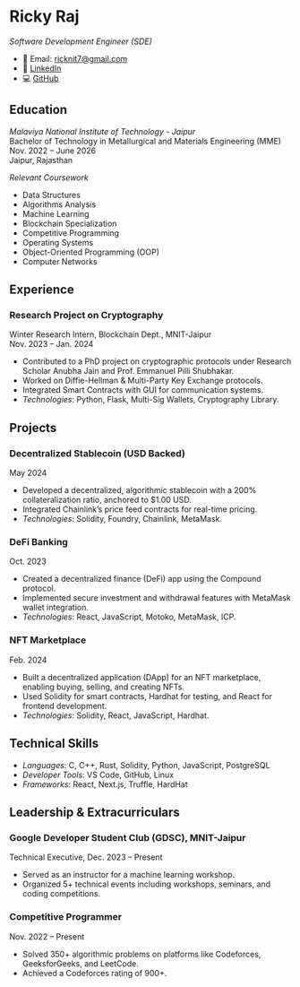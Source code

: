 # Ricky Raj

*Software Development Engineer (SDE)*

- 📧 Email: ricknit7@gmail.com
- 💼 [LinkedIn](https://www.linkedin.com/in/ricky-raj-2022umt1551/)
- 💻 [GitHub](https://github.com/rickymnit)

## Education

*Malaviya National Institute of Technology - Jaipur*  
Bachelor of Technology in Metallurgical and Materials Engineering (MME)  
Nov. 2022 – June 2026  
Jaipur, Rajasthan  

*Relevant Coursework*  
- Data Structures
- Algorithms Analysis
- Machine Learning
- Blockchain Specialization
- Competitive Programming
- Operating Systems
- Object-Oriented Programming (OOP)
- Computer Networks

## Experience

### Research Project on Cryptography  
Winter Research Intern, Blockchain Dept., MNIT-Jaipur  
Nov. 2023 – Jan. 2024  
- Contributed to a PhD project on cryptographic protocols under Research Scholar Anubha Jain and Prof. Emmanuel Pilli Shubhakar.
- Worked on Diffie-Hellman & Multi-Party Key Exchange protocols.
- Integrated Smart Contracts with GUI for communication systems.
- *Technologies*: Python, Flask, Multi-Sig Wallets, Cryptography Library.

## Projects

### Decentralized Stablecoin (USD Backed)  
May 2024  
- Developed a decentralized, algorithmic stablecoin with a 200% collateralization ratio, anchored to $1.00 USD.
- Integrated Chainlink’s price feed contracts for real-time pricing.
- *Technologies*: Solidity, Foundry, Chainlink, MetaMask.

### DeFi Banking  
Oct. 2023  
- Created a decentralized finance (DeFi) app using the Compound protocol.
- Implemented secure investment and withdrawal features with MetaMask wallet integration.
- *Technologies*: React, JavaScript, Motoko, MetaMask, ICP.

### NFT Marketplace  
Feb. 2024  
- Built a decentralized application (DApp) for an NFT marketplace, enabling buying, selling, and creating NFTs.
- Used Solidity for smart contracts, Hardhat for testing, and React for frontend development.
- *Technologies*: Solidity, React, JavaScript, Hardhat.

## Technical Skills

- *Languages*: C, C++, Rust, Solidity, Python, JavaScript, PostgreSQL
- *Developer Tools*: VS Code, GitHub, Linux
- *Frameworks*: React, Next.js, Truffle, HardHat

## Leadership & Extracurriculars

### Google Developer Student Club (GDSC), MNIT-Jaipur  
Technical Executive, Dec. 2023 – Present  
- Served as an instructor for a machine learning workshop.
- Organized 5+ technical events including workshops, seminars, and coding competitions.

### Competitive Programmer  
Nov. 2022 – Present  
- Solved 350+ algorithmic problems on platforms like Codeforces, GeeksforGeeks, and LeetCode.
- Achieved a Codeforces rating of 900+.
